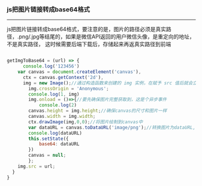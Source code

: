 ### js把图片链接转成base64格式

---


js把图片链接转成base64格式，要注意的是，图片的路径必须是真实路径，.png/.jpg等结尾的，如果是微信API返回的用户微信头像，是重定向的地址，不是真实路径，
这时候需要后端下载后，存储起来再返真实路径到前端

```js

getImgToBase64 = (url) => {
      console.log('123456')
    var canvas = document.createElement('canvas'),
      ctx = canvas.getContext('2d'),
      img = new Image();//通过构造函数来创建的 img 实例，在赋予 src 值后就会立刻下载图片，相比 createElement() 创建 <img> 省去了 append()，也就避免了文档冗余和污染
        img.crossOrigin = 'Anonymous';
        console.log(1, img)
        img.onload = ()=>{//要先确保图片完整获取到，这是个异步事件
            console.log(2)
        canvas.height = img.height;//确保canvas的尺寸和图片一样
        canvas.width = img.width;
        ctx.drawImage(img,0,0);//将图片绘制到canvas中
        var dataURL = canvas.toDataURL('image/png');//转换图片为dataURL,传第二个参数可压缩图片,前提是图片格式jpeg或者webp格式的
        console.log(dataURL)
        this.setState({
            base64: dataURL
        })
        canvas = null;
        };
    img.src = url;
  }
}

```